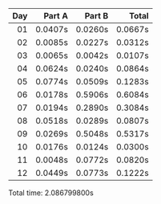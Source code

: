 | Day |  Part A |  Part B |   Total |
|---:|--------:|--------:|--------:|
| 01 | 0.0407s | 0.0260s | 0.0667s |
| 02 | 0.0085s | 0.0227s | 0.0312s |
| 03 | 0.0065s | 0.0042s | 0.0107s |
| 04 | 0.0624s | 0.0240s | 0.0864s |
| 05 | 0.0774s | 0.0509s | 0.1283s |
| 06 | 0.0178s | 0.5906s | 0.6084s |
| 07 | 0.0194s | 0.2890s | 0.3084s |
| 08 | 0.0518s | 0.0289s | 0.0807s |
| 09 | 0.0269s | 0.5048s | 0.5317s |
| 10 | 0.0176s | 0.0124s | 0.0300s |
| 11 | 0.0048s | 0.0772s | 0.0820s |
| 12 | 0.0449s | 0.0773s | 0.1222s |


Total time: 2.086799800s
